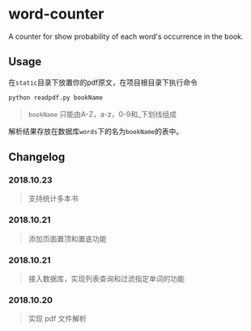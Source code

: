 # word-counter

A counter for show probability of each word's occurrence in the book.

## Usage
在`static`目录下放置你的pdf原文，在项目根目录下执行命令
```bash
python readpdf.py bookName
```
> `bookName` 只能由A-Z，a-z，0-9和_下划线组成

解析结果存放在数据库`words`下的名为`bookName`的表中。

## Changelog

### 2018.10.23

> 支持统计多本书

### 2018.10.21

> 添加页面置顶和置底功能

### 2018.10.21

> 接入数据库，实现列表查询和过滤指定单词的功能

### 2018.10.20

> 实现 pdf 文件解析
